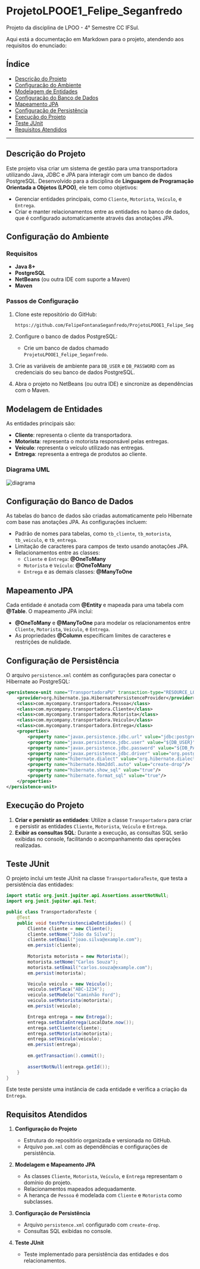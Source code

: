 # ProjetoLPOOE1_Felipe_Seganfredo
Projeto da disciplina de LPOO - 4° Semestre CC IFSul.

Aqui está a documentação em Markdown para o projeto, atendendo aos requisitos do enunciado:


## Índice

- [Descrição do Projeto](#descrição-do-projeto)
- [Configuração do Ambiente](#configuração-do-ambiente)
- [Modelagem de Entidades](#modelagem-de-entidades)
- [Configuração do Banco de Dados](#configuração-do-banco-de-dados)
- [Mapeamento JPA](#mapeamento-jpa)
- [Configuração de Persistência](#configuração-de-persistência)
- [Execução do Projeto](#execução-do-projeto)
- [Teste JUnit](#teste-junit)
- [Requisitos Atendidos](#requisitos-atendidos)

---

## Descrição do Projeto

Este projeto visa criar um sistema de gestão para uma transportadora utilizando Java, JDBC e JPA para interagir com um banco de dados PostgreSQL. Desenvolvido para a disciplina de **Linguagem de Programação Orientada a Objetos (LPOO)**, ele tem como objetivos:
- Gerenciar entidades principais, como `Cliente`, `Motorista`, `Veículo`, e `Entrega`.
- Criar e manter relacionamentos entre as entidades no banco de dados, que é configurado automaticamente através das anotações JPA.

## Configuração do Ambiente

### Requisitos
- **Java 8+**
- **PostgreSQL**
- **NetBeans** (ou outra IDE com suporte a Maven)
- **Maven**

### Passos de Configuração

1. Clone este repositório do GitHub:
   ```bash
   https://github.com/FelipeFontanaSeganfredo/ProjetoLPOOE1_Felipe_Seganfredo.git
   ```

2. Configure o banco de dados PostgreSQL:
   - Crie um banco de dados chamado `ProjetoLPOOE1_Felipe_Seganfredo`.

3. Crie as variáveis de ambiente para `DB_USER` e `DB_PASSWORD` com as credenciais do seu banco de dados PostgreSQL.

4. Abra o projeto no NetBeans (ou outra IDE) e sincronize as dependências com o Maven.

## Modelagem de Entidades

As entidades principais são:

- **Cliente**: representa o cliente da transportadora.
- **Motorista**: representa o motorista responsável pelas entregas.
- **Veículo**: representa o veículo utilizado nas entregas.
- **Entrega**: representa a entrega de produtos ao cliente.

### Diagrama UML
![diagrama](image.png)

## Configuração do Banco de Dados

As tabelas do banco de dados são criadas automaticamente pelo Hibernate com base nas anotações JPA. As configurações incluem:

- Padrão de nomes para tabelas, como `tb_cliente`, `tb_motorista`, `tb_veiculo`, e `tb_entrega`.
- Limitação de caracteres para campos de texto usando anotações JPA.
- Relacionamentos entre as classes:
  - `Cliente` e `Entrega`: **@OneToMany**
  - `Motorista` e `Veículo`: **@OneToMany**
  - `Entrega` e as demais classes: **@ManyToOne**

## Mapeamento JPA

Cada entidade é anotada com **@Entity** e mapeada para uma tabela com **@Table**. O mapeamento JPA inclui:

- **@OneToMany** e **@ManyToOne** para modelar os relacionamentos entre `Cliente`, `Motorista`, `Veículo`, e `Entrega`.
- As propriedades **@Column** especificam limites de caracteres e restrições de nulidade.

## Configuração de Persistência

O arquivo `persistence.xml` contém as configurações para conectar o Hibernate ao PostgreSQL:

```xml
<persistence-unit name="TransportadoraPU" transaction-type="RESOURCE_LOCAL">
    <provider>org.hibernate.jpa.HibernatePersistenceProvider</provider>
    <class>com.mycompany.transportadora.Pessoa</class>
    <class>com.mycompany.transportadora.Cliente</class>
    <class>com.mycompany.transportadora.Motorista</class>
    <class>com.mycompany.transportadora.Veiculo</class>
    <class>com.mycompany.transportadora.Entrega</class>
    <properties>
        <property name="javax.persistence.jdbc.url" value="jdbc:postgresql://localhost:5432/Projeto_LPOOE1_Felipe_Seganfredo"/>
        <property name="javax.persistence.jdbc.user" value="${DB_USER}"/>
        <property name="javax.persistence.jdbc.password" value="${DB_PASSWORD}"/>
        <property name="javax.persistence.jdbc.driver" value="org.postgresql.Driver"/>
        <property name="hibernate.dialect" value="org.hibernate.dialect.PostgreSQLDialect"/>
        <property name="hibernate.hbm2ddl.auto" value="create-drop"/>
        <property name="hibernate.show_sql" value="true"/>
        <property name="hibernate.format_sql" value="true"/>
    </properties>
</persistence-unit>
```

## Execução do Projeto

1. **Criar e persistir as entidades**: Utilize a classe `Transportadora` para criar e persistir as entidades `Cliente`, `Motorista`, `Veículo` e `Entrega`.
2. **Exibir as consultas SQL**: Durante a execução, as consultas SQL serão exibidas no console, facilitando o acompanhamento das operações realizadas.

## Teste JUnit

O projeto inclui um teste JUnit na classe `TransportadoraTeste`, que testa a persistência das entidades:

```java
import static org.junit.jupiter.api.Assertions.assertNotNull;
import org.junit.jupiter.api.Test;

public class TransportadoraTeste {
    @Test
    public void testPersistenciaDeEntidades() {
        Cliente cliente = new Cliente();
        cliente.setNome("João da Silva");
        cliente.setEmail("joao.silva@example.com");
        em.persist(cliente);
        
        Motorista motorista = new Motorista();
        motorista.setNome("Carlos Souza");
        motorista.setEmail("carlos.souza@example.com");
        em.persist(motorista);

        Veiculo veiculo = new Veiculo();
        veiculo.setPlaca("ABC-1234");
        veiculo.setModelo("Caminhão Ford");
        veiculo.setMotorista(motorista);
        em.persist(veiculo);

        Entrega entrega = new Entrega();
        entrega.setDataEntrega(LocalDate.now());
        entrega.setCliente(cliente);
        entrega.setMotorista(motorista);
        entrega.setVeiculo(veiculo);
        em.persist(entrega);
        
        em.getTransaction().commit();
        
        assertNotNull(entrega.getId());
    }
}
```

Este teste persiste uma instância de cada entidade e verifica a criação da `Entrega`.

## Requisitos Atendidos

1. **Configuração do Projeto**
   - Estrutura do repositório organizada e versionada no GitHub.
   - Arquivo `pom.xml` com as dependências e configurações de persistência.

2. **Modelagem e Mapeamento JPA**
   - As classes `Cliente`, `Motorista`, `Veículo`, e `Entrega` representam o domínio do projeto.
   - Relacionamentos mapeados adequadamente.
   - A herança de `Pessoa` é modelada com `Cliente` e `Motorista` como subclasses.

3. **Configuração de Persistência**
   - Arquivo `persistence.xml` configurado com `create-drop`.
   - Consultas SQL exibidas no console.

4. **Teste JUnit**
   - Teste implementado para persistência das entidades e dos relacionamentos.



